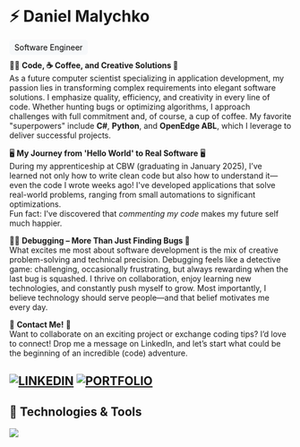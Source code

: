 # ⚡ Daniel Malychko  
<p>
    <span style="font-size: 14px; background-color: #f6f8fa; padding: 4px 8px; border-radius: 6px; border: 1px solid #f6f8fa; color: black; font-weight: normal;">
        Software Engineer
    </span>
</p>

👨‍💻 **Code, ☕ Coffee, and Creative Solutions 🎯**  
As a future computer scientist specializing in application development, my passion lies in transforming complex requirements into elegant software solutions. I emphasize quality, efficiency, and creativity in every line of code. Whether hunting bugs or optimizing algorithms, I approach challenges with full commitment and, of course, a cup of coffee. My favorite "superpowers" include **C#**, **Python**, and **OpenEdge ABL**, which I leverage to deliver successful projects.

🖥️ **My Journey from 'Hello World' to Real Software** 🖥️  
During my apprenticeship at CBW (graduating in January 2025), I’ve learned not only how to write clean code but also how to understand it—even the code I wrote weeks ago! I've developed applications that solve real-world problems, ranging from small automations to significant optimizations.  
Fun fact: I've discovered that *commenting my code* makes my future self much happier.  

🕵️‍♂️ **Debugging – More Than Just Finding Bugs 🐞**  
What excites me most about software development is the mix of creative problem-solving and technical precision. Debugging feels like a detective game: challenging, occasionally frustrating, but always rewarding when the last bug is squashed. I thrive on collaboration, enjoy learning new technologies, and constantly push myself to grow. Most importantly, I believe technology should serve people—and that belief motivates me every day.

📨 **Contact Me!** 📨  
Want to collaborate on an exciting project or exchange coding tips? I’d love to connect! Drop me a message on LinkedIn, and let’s start what could be the beginning of an incredible (code) adventure.  

[![LINKEDIN](https://img.shields.io/badge/LINKEDIN-blue?style=flat-square&logo=linkedin&logoColor=white)](https://linkedin.com/in/daniel-malychko)
[![PORTFOLIO](https://img.shields.io/badge/PORTFOLIO-orange?style=flat-square&logo=google-chrome&logoColor=white)](#)
---

## 🔨 **Technologies & Tools**  
<p>
    <a href="https://skillicons.dev">
        <img src="https://skillicons.dev/icons?i=javascript,typescript,html,css,php,python,mysql,dotnet,cs" />
    </a>
</p>
